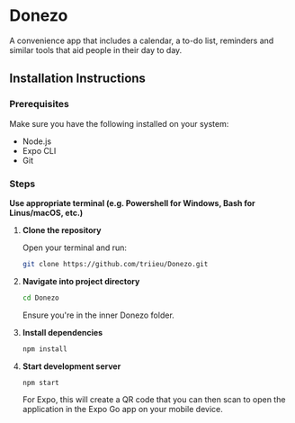 # Donezo
A convenience app that includes a calendar, a to-do list, reminders and similar tools that aid people in their day to day.

## Installation Instructions

### Prerequisites

Make sure you have the following installed on your system:
- Node.js
- Expo CLI
- Git

### Steps
**Use appropriate terminal (e.g. Powershell for Windows, Bash for Linus/macOS, etc.)**

1. **Clone the repository**

   Open your terminal and run:

   ```bash
   git clone https://github.com/triieu/Donezo.git
   ```

2. **Navigate into project directory**
	
   ```bash
   cd Donezo
   ```
   Ensure you're in the inner Donezo folder.

3. **Install dependencies**

   ```bash
   npm install
   ```
4. **Start development server**
	
   ```bash
   npm start
   ```
   For Expo, this will create a QR code that you can then scan to open the application in the Expo Go app on your mobile device.